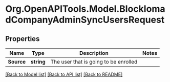 # Org.OpenAPITools.Model.BlockIomadCompanyAdminSyncUsersRequest

## Properties

Name | Type | Description | Notes
------------ | ------------- | ------------- | -------------
**Source** | **string** | The user that is going to be enrolled | 

[[Back to Model list]](../README.md#documentation-for-models) [[Back to API list]](../README.md#documentation-for-api-endpoints) [[Back to README]](../README.md)

